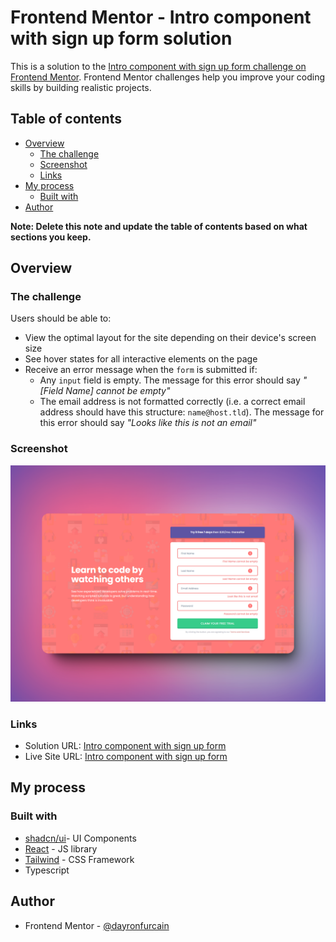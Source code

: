 # Frontend Mentor - Intro component with sign up form solution

This is a solution to the [Intro component with sign up form challenge on Frontend Mentor](https://www.frontendmentor.io/challenges/intro-component-with-signup-form-5cf91bd49edda32581d28fd1). Frontend Mentor challenges help you improve your coding skills by building realistic projects.

## Table of contents

- [Overview](#overview)
  - [The challenge](#the-challenge)
  - [Screenshot](#screenshot)
  - [Links](#links)
- [My process](#my-process)
  - [Built with](#built-with)
- [Author](#author)

**Note: Delete this note and update the table of contents based on what sections you keep.**

## Overview

### The challenge

Users should be able to:

- View the optimal layout for the site depending on their device's screen size
- See hover states for all interactive elements on the page
- Receive an error message when the `form` is submitted if:
  - Any `input` field is empty. The message for this error should say _"[Field Name] cannot be empty"_
  - The email address is not formatted correctly (i.e. a correct email address should have this structure: `name@host.tld`). The message for this error should say _"Looks like this is not an email"_

### Screenshot

![](./preview.png)

### Links

- Solution URL: [Intro component with sign up form](https://github.com/dayronfurcain/sign-up-form)
- Live Site URL: [Intro component with sign up form](https://charming-zabaione-cc5286.netlify.app)

## My process

### Built with

- [shadcn/ui](https://ui.shadcn.com/)- UI Components
- [React](https://reactjs.org/) - JS library
- [Tailwind](https://tailwindcss.com/) - CSS Framework
- Typescript

## Author

- Frontend Mentor - [@dayronfurcain](https://www.frontendmentor.io/profile/dayronfurcain)
